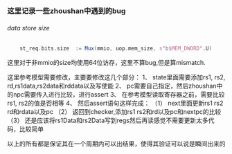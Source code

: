 ### 这里记录一些zhoushan中遇到的bug

###### data store size

```scala
    st_req.bits.size  := Mux(mmio, uop.mem_size, s"b$MEM_DWORD".U)
```

这里对于非mmio的size均使用64位访存，这里不算bug,但是算mismatch.

这里参考模型需要修改，主要要修改这几个部分：
1、 state里面需要添加rs1, rs2, rd,rs1data,rs2data和rddata以及写使能
2、 pc需要自己指定，然后zhoushan中的npc需要传入进行比较，进行assert
3、 在参考模型读取寄存器之前，需要比较rs1, rs2的值是否相等
4、 然后assert语句这样完成：
（1） next里面更新rs1 rs2 rd和rdata以及pc
（2） 返回到checker,添加rs1 rs2和rd以及pc和nextpc的比较
（3） 还是应该将rs1Data和rs2Data写到regs然后再读感觉不需要更新太多代码，比较简单

以上的所有都是保证其在一个周期内可以出结果，使得其验证可以说是瞬间出来的